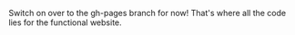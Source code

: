 Switch on over to the gh-pages branch for now! That's where all the code lies for the functional website.
